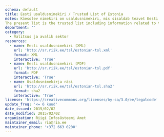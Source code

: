 ```yaml
---
schema: default
title: Eesti usaldusnimekiri / Trusted List of Estonia
notes: Käesolev nimekiri on usaldusnimekiri, mis sisaldab teavet Eesti järelevalve all olevate usaldusteenuse osutajate kohta ja usaldusteenuste kohta, mida osutatakse kooskõlas [eIDAS](https://eur-lex.europa.eu/legal-content/ET/TXT/PDF/?uri=CELEX:32014R0910&from=ET) määrusega.<br/>
The present list is the trusted list including information related to the qualified trust service providers which are supervised by Estonia, together with information related to the qualified trust services provided by them, in accordance with the relevant provisions laid down in [eIDAS](https://eur-lex.europa.eu/legal-content/EN/TXT/PDF/?uri=CELEX:32014R0910&from=EN) Regulation.
department: ''
category:
  - Valitsus ja avalik sektor
resources:
  - name: Eesti usaldusnimekiri (XML)
    url: 'http://sr.riik.ee/tsl/estonian-tsl.xml'
    format: XML
    interactive: 'True'
  - name: Eesti usaldusnimekiri (PDF)
    url: 'http://sr.riik.ee/tsl/estonian-tsl.pdf'
    format: PDF
    interactive: 'True'
  - name: Usaldusnimekirja räsi
    url: 'http://sr.riik.ee/tsl/estonian-tsl.sha2'
    format: sha2
    interactive: 'True'
license: 'https://creativecommons.org/licenses/by-sa/3.0/ee/legalcode'
update_freq: '<= 6 kuud'
date_issued: 2015/02/02
date_modified: 2015/02/02
organization: Riigi Infosüsteemi Amet
maintainer_email: ria@ria.ee
maintainer_phone: '+372 663 0200'
---
```

